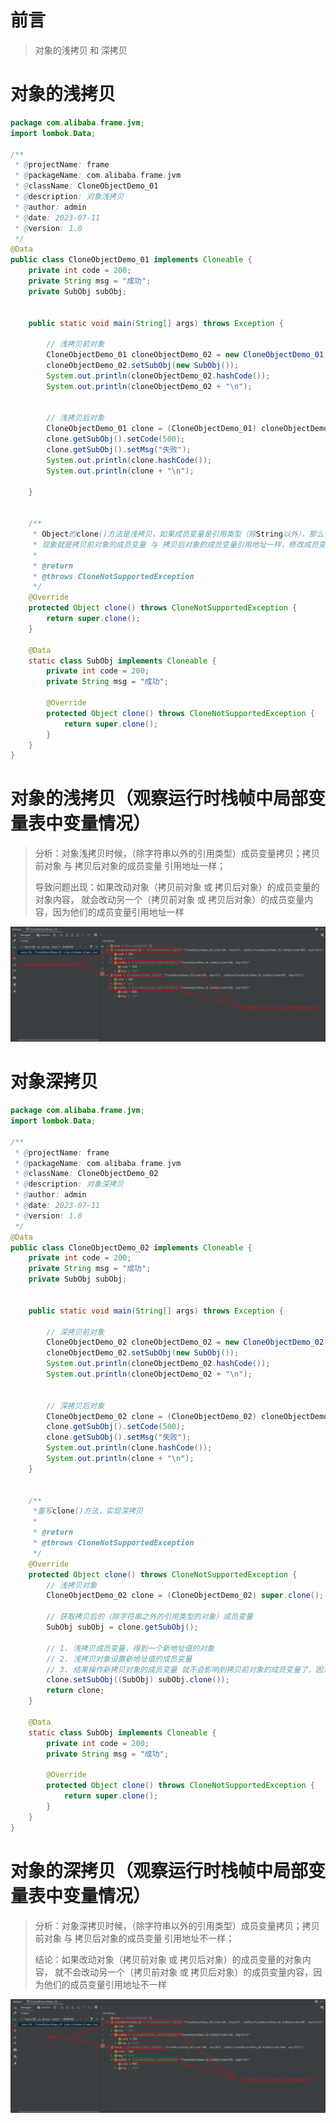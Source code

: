 # 前言

<font face="幼圆">

> 对象的浅拷贝 和 深拷贝

</font>

# 对象的浅拷贝

```java 
package com.alibaba.frame.jvm;
import lombok.Data;

/**
 * @projectName: frame
 * @packageName: com.alibaba.frame.jvm
 * @className: CloneObjectDemo_01
 * @description: 对象浅拷贝
 * @author: admin
 * @date: 2023-07-11
 * @version: 1.0
 */
@Data
public class CloneObjectDemo_01 implements Cloneable {
	private int code = 200;
	private String msg = "成功";
	private SubObj subObj;


	public static void main(String[] args) throws Exception {

		// 浅拷贝前对象
		CloneObjectDemo_01 cloneObjectDemo_02 = new CloneObjectDemo_01();
		cloneObjectDemo_02.setSubObj(new SubObj());
		System.out.println(cloneObjectDemo_02.hashCode());
		System.out.println(cloneObjectDemo_02 + "\n");


		// 浅拷贝后对象
		CloneObjectDemo_01 clone = (CloneObjectDemo_01) cloneObjectDemo_02.clone();
		clone.getSubObj().setCode(500);
		clone.getSubObj().setMsg("失败");
		System.out.println(clone.hashCode());
		System.out.println(clone + "\n");

	}


	/**
	 * Object的clone()方法是浅拷贝，如果成员变量是引用类型（除String以外），那么该成员变量拷贝的是引用地址；
	 * 现象就是拷贝前对象的成员变量 与 拷贝后对象的成员变量引用地址一样，修改成员变量里的内容会影响到另一个拷贝对象的成员变量的内容
	 *
	 * @return
	 * @throws CloneNotSupportedException
	 */
	@Override
	protected Object clone() throws CloneNotSupportedException {
		return super.clone();
	}

	@Data
	static class SubObj implements Cloneable {
		private int code = 200;
		private String msg = "成功";

		@Override
		protected Object clone() throws CloneNotSupportedException {
			return super.clone();
		}
	}
}
```

# 对象的浅拷贝（观察运行时栈帧中局部变量表中变量情况）

<font face="幼圆">

> 分析：对象浅拷贝时候，（除字符串以外的引用类型）成员变量拷贝；拷贝前对象 与 拷贝后对象的成员变量
> 引用地址一样；
>
> 导致问题出现：如果改动对象（拷贝前对象 或 拷贝后对象）的成员变量的对象内容，
> 就会改动另一个（拷贝前对象 或 拷贝后对象）的成员变量内容，因为他们的成员变量引用地址一样

</font>

![](./../../../assets/img/b/B_111.jpg)

# 对象深拷贝

```java 
package com.alibaba.frame.jvm;
import lombok.Data;

/**
 * @projectName: frame
 * @packageName: com.alibaba.frame.jvm
 * @className: CloneObjectDemo_02
 * @description: 对象深拷贝
 * @author: admin
 * @date: 2023-07-11
 * @version: 1.0
 */
@Data
public class CloneObjectDemo_02 implements Cloneable {
	private int code = 200;
	private String msg = "成功";
	private SubObj subObj;


	public static void main(String[] args) throws Exception {

		// 深拷贝前对象
		CloneObjectDemo_02 cloneObjectDemo_02 = new CloneObjectDemo_02();
		cloneObjectDemo_02.setSubObj(new SubObj());
		System.out.println(cloneObjectDemo_02.hashCode());
		System.out.println(cloneObjectDemo_02 + "\n");


		// 深拷贝后对象
		CloneObjectDemo_02 clone = (CloneObjectDemo_02) cloneObjectDemo_02.clone();
		clone.getSubObj().setCode(500);
		clone.getSubObj().setMsg("失败");
		System.out.println(clone.hashCode());
		System.out.println(clone + "\n");
	}


	/**
	 *重写clone()方法，实现深拷贝
	 * 
	 * @return
	 * @throws CloneNotSupportedException
	 */
	@Override
	protected Object clone() throws CloneNotSupportedException {
		// 浅拷贝对象
		CloneObjectDemo_02 clone = (CloneObjectDemo_02) super.clone();

		// 获取拷贝后的（除字符串之外的引用类型的对象）成员变量
		SubObj subObj = clone.getSubObj();

		// 1. 浅拷贝成员变量，得到一个新地址值的对象
		// 2. 浅拷贝对象设置新地址值的成员变量
		// 3. 结果操作新拷贝对象的成员变量 就不会影响到拷贝前对象的成员变量了，因为成员变量的引用地址不一样了
		clone.setSubObj((SubObj) subObj.clone());
		return clone;
	}

	@Data
	static class SubObj implements Cloneable {
		private int code = 200;
		private String msg = "成功";

		@Override
		protected Object clone() throws CloneNotSupportedException {
			return super.clone();
		}
	}
}
```

# 对象的深拷贝（观察运行时栈帧中局部变量表中变量情况）

<font face="幼圆">

> 分析：对象深拷贝时候，（除字符串以外的引用类型）成员变量拷贝；拷贝前对象 与 拷贝后对象的成员变量
> 引用地址不一样；
>
> 结论：如果改动对象（拷贝前对象 或 拷贝后对象）的成员变量的对象内容，
> 就不会改动另一个（拷贝前对象 或 拷贝后对象）的成员变量内容，因为他们的成员变量引用地址不一样

</font>

![](./../../../assets/img/b/B_112.png)


